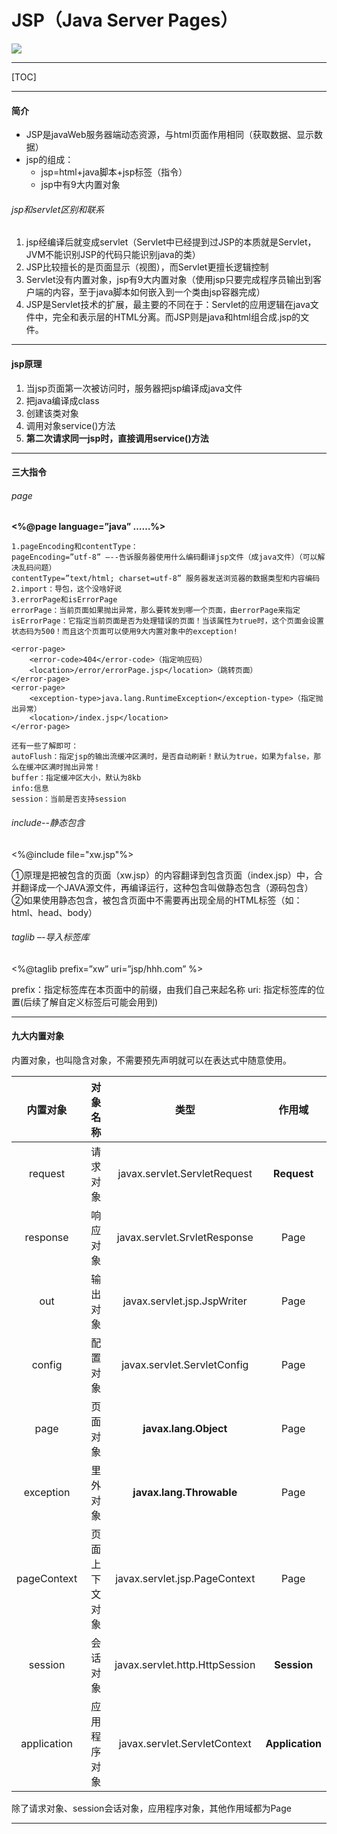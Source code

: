 # JSP（Java Server Pages）

![](https://theskyhouse.oss-cn-hangzhou.aliyuncs.com/mirror6.png)

------

[TOC]

------

#### 简介

- JSP是javaWeb服务器端动态资源，与html页面作用相同（获取数据、显示数据）
- jsp的组成：
  - jsp=html+java脚本+jsp标签（指令）
  - jsp中有9大内置对象

###### jsp和servlet区别和联系

1. jsp经编译后就变成servlet（Servlet中已经提到过JSP的本质就是Servlet，JVM不能识别JSP的代码只能识别java的类）
2. JSP比较擅长的是页面显示（视图），而Servlet更擅长逻辑控制
3. Servlet没有内置对象，jsp有9大内置对象（使用jsp只要完成程序员输出到客户端的内容，至于java脚本如何嵌入到一个类由jsp容器完成）
4. JSP是Servlet技术的扩展，最主要的不同在于：Servlet的应用逻辑在java文件中，完全和表示层的HTML分离。而JSP则是java和html组合成.jsp的文件。

------

#### jsp原理

1. 当jsp页面第一次被访问时，服务器把jsp编译成java文件
2. 把java编译成class
3. 创建该类对象
4. 调用对象service()方法
5. **第二次请求同一jsp时，直接调用service()方法**

------

#### 三大指令

###### page

**<%@page language=”java” ……%>**

```
1.pageEncoding和contentType：
pageEncoding=”utf-8” –--告诉服务器使用什么编码翻译jsp文件（成java文件）（可以解决乱码问题）
contentType=”text/html; charset=utf-8” 服务器发送浏览器的数据类型和内容编码
2.import：导包，这个没啥好说
3.errorPage和isErrorPage
errorPage：当前页面如果抛出异常，那么要转发到哪一个页面，由errorPage来指定
isErrorPage：它指定当前页面是否为处理错误的页面！当该属性为true时，这个页面会设置状态码为500！而且这个页面可以使用9大内置对象中的exception!

<error-page>
    <error-code>404</error-code>（指定响应码）
    <location>/error/errorPage.jsp</location>（跳转页面）
</error-page>
<error-page>
    <exception-type>java.lang.RuntimeException</exception-type>（指定抛出异常）
    <location>/index.jsp</location>
</error-page>

还有一些了解即可：
autoFlush：指定jsp的输出流缓冲区满时，是否自动刷新！默认为true，如果为false，那么在缓冲区满时抛出异常！
buffer：指定缓冲区大小，默认为8kb
info:信息
session：当前是否支持session
```

###### include--静态包含

<%@include file="xw.jsp"%>

①原理是把被包含的页面（xw.jsp）的内容翻译到包含页面（index.jsp）中，合并翻译成一个JAVA源文件，再编译运行，这种包含叫做静态包含（源码包含）
②如果使用静态包含，被包含页面中不需要再出现全局的HTML标签（如：html、head、body）

###### taglib –-导入标签库

<%@taglib prefix=”xw”  uri=”jsp/hhh.com” %> 

prefix：指定标签库在本页面中的前缀，由我们自己来起名称
uri: 指定标签库的位置(后续了解自定义标签后可能会用到)

------

#### 九大内置对象

内置对象，也叫隐含对象，不需要预先声明就可以在表达式中随意使用。

|  内置对象   |    对象名称    |              类型              |     作用域      |
| :---------: | :------------: | :----------------------------: | :-------------: |
|   request   |    请求对象    |  javax.servlet.ServletRequest  |   **Request**   |
|  response   |    响应对象    |  javax.servlet.SrvletResponse  |      Page       |
|     out     |    输出对象    |  javax.servlet.jsp.JspWriter   |      Page       |
|   config    |    配置对象    |  javax.servlet.ServletConfig   |      Page       |
|    page     |    页面对象    |     **javax.lang.Object**      |      Page       |
|  exception  |    里外对象    |    **javax.lang.Throwable**    |      Page       |
| pageContext | 页面上下文对象 | javax.servlet.jsp.PageContext  |      Page       |
|   session   |    会话对象    | javax.servlet.http.HttpSession |   **Session**   |
| application |  应用程序对象  |  javax.servlet.ServletContext  | **Application** |

除了请求对象、session会话对象，应用程序对象，其他作用域都为Page

------

